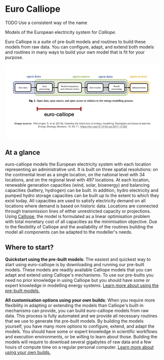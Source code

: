 # Euro Calliope

TODO Use a consistent way of the name

Models of the European electricity system for _Calliope_.

Euro Calliope is a suite of pre-built models and routines to build these models from raw data.
You can configure, adapt, and extend both models and routines in many ways to build your own model that is fit for your purpose.

![euro-calliope within the energy system modelling process.](./img/ec-in-modelling-process.png)

## At a glance

euro-calliope models the European electricity system with each location representing an administrative unit.
It is built on three spatial resolutions: on the continental level as a single location, on the national level with 34 locations, and on the regional level with 497 locations.
At each location, renewable generation capacities (wind, solar, bioenergy) and balancing capacities (battery, hydrogen) can be built.
In addition, hydro electricity and pumped hydro storage capacities can be built up to the extent to which they exist today.
All capacities are used to satisfy electricity demand on all locations where demand is based on historic data.
Locations are connected through transmission lines of either unrestricted capacity or projections.
Using [Calliope](https://www.callio.pe), the model is formulated as a linear optimisation problem with total monetary cost of all capacities as the minimisation objective.
Due to the flexibility of Calliope and the availability of the routines building the model all components can be adapted to the modeller's needs.

## Where to start?

**Quickstart using the pre-built models**:
The easiest and quickest way to start using euro-calliope is by downloading and running our pre-built models.
These models are readily available Calliope models that you can adapt and extend using Calliope's mechanisms.
To use our pre-builts you need no prior knowledge in using Calliope but you should have some or expert knowledge in modelling energy systems.
[Learn more about using the pre-built models.](./model/pre-built.md)

**All customisation options using your own builds**:
When you require more flexibility in adapting or extending the models than Calliope's built-in mechanisms can provide, you can build euro-calliope models from raw data.
This process is fully automated and we provide all necessary routines that we use to generate the pre-built models.
By building the models yourself, you have many more options to configure, extend, and adapt the models.
You should have some or expert knowledge in scientific workflows and execution environments, or be willing to learn about those.
Building the models will require to download several gigabytes of raw data and a few hours of compute time on a regular personal computer.
[Learn more about using your own builds.](./workflow/build.md)
